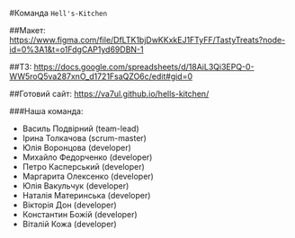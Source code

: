 #Команда `Hell's-Kitchen`

##Макет:
https://www.figma.com/file/DfLTK1bjDwKKxkEJ1FTyFF/TastyTreats?node-id=0%3A1&t=o1FdgCAP1yd69DBN-1

##ТЗ:
https://docs.google.com/spreadsheets/d/18AiL3Qi3EPQ-0-WW5roQ5va287xnO_d1721FsaQZO6c/edit#gid=0

##Готовий сайт: https://va7ul.github.io/hells-kitchen/

###Наша команда:

- Василь Подвірний (team-lead)
- Ірина Толкачова (scrum-master)
- Юлія Воронцова (developer)
- Михайло Федорченко (developer)
- Петро Касперський (developer)
- Маргарита Олексенко (developer)
- Юлія Вакульчук (developer)
- Наталія Материнська (developer)
- Вікторія Дон (developer)
- Константин Божій (developer)
- Віталій Кожа (developer)
